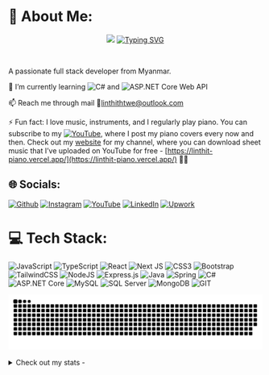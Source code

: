 # 💫 About Me:

<p align="center">
  <img src="https://user-images.githubusercontent.com/74038190/216649417-9acc58df-9186-4132-ad43-819a57babb67.gif" width="100">
  <a href="https://git.io/typing-svg"><img src="https://readme-typing-svg.demolab.com?font=Fira+Code&pause=1000&random=false&width=435&lines=Hello+World+%F0%9F%91%8B%2C+I'm+Lin+Thit+Htwe." alt="Typing SVG" /></a>
</p>
</br>

A passionate full stack developer from Myanmar.

🌱 I’m currently learning ![C#](https://img.shields.io/badge/C%23-A020F0?style=plastic&logo=c-sharp&logoColor=white)
 and ![ASP.NET Core Web API](https://img.shields.io/badge/ASP.NET_Core_Web_API-A020F0?style=plastic&logo=.net&logoColor=white)

📫 Reach me through mail 📧[linthithtwe@outlook.com](mailto:linthithtwe@outlook.com)

⚡ Fun fact: I love music, instruments, and I regularly play piano. You can subscribe to my [![YouTube](https://img.shields.io/badge/YouTube-%23FF0000.svg?logo=YouTube&logoColor=white)](https://youtube.com/@linthit-piano), where I post my piano covers every now and then. Check out my [website](https://linthit-piano.vercel.app/) for my channel, where you can download sheet music that I’ve uploaded on YouTube for free - [https://linthit-piano.vercel.app/](https://linthit-piano.vercel.app/) 🎹🎵

## 🌐 Socials:
[![Github](https://img.shields.io/badge/Github-%2324192eDA.svg?logo=github&logoColor=white)](https://github.com/LinThitHtwe) [![Instagram](https://img.shields.io/badge/Instagram-%23E4405F.svg?logo=Instagram&logoColor=white)](https://instagram.com/linthit2745) [![YouTube](https://img.shields.io/badge/YouTube-%23FF0000.svg?logo=YouTube&logoColor=white)](https://youtube.com/@linthit-piano) [![LinkedIn](https://img.shields.io/badge/LinkedIn-%230077B5.svg?logo=linkedin&logoColor=white)](https://www.linkedin.com/in/linthithtwe/) [![Upwork](https://img.shields.io/badge/Upwork-%73bb44.svg?logo=upwork&logoColor=white)](https://www.upwork.com/freelancers/~01b403b892d79acc22) 


# 💻 Tech Stack:
![JavaScript](https://img.shields.io/badge/javascript-%23323330.svg?style=plastic&logo=javascript&logoColor=%23F7DF1E)
![TypeScript](https://img.shields.io/badge/typescript-%23007ACC.svg?style=plastic&logo=typescript&logoColor=white)
![React](https://img.shields.io/badge/react-%2320232a.svg?style=plastic&logo=react&logoColor=%2361DAFB)
![Next JS](https://img.shields.io/badge/Next-black?style=plastic&logo=next.js&logoColor=white)
![CSS3](https://img.shields.io/badge/css3-%231572B6.svg?style=plastic&logo=css3&logoColor=white)
![Bootstrap](https://img.shields.io/badge/bootstrap-%238511FA.svg?style=plastic&logo=bootstrap&logoColor=white)
![TailwindCSS](https://img.shields.io/badge/tailwindcss-%2338B2AC.svg?style=plastic&logo=tailwind-css&logoColor=white)
![NodeJS](https://img.shields.io/badge/node.js-6DA55F?style=plastic&logo=node.js&logoColor=white)
![Express.js](https://img.shields.io/badge/express.js-%23404d59.svg?style=plastic&logo=express&logoColor=%2361DAFB)
![Java](https://img.shields.io/badge/java-%23ED8B00.svg?style=plastic&logo=openjdk&logoColor=white)
![Spring](https://img.shields.io/badge/spring-%236DB33F.svg?style=plastic&logo=spring&logoColor=white)
![C#](https://img.shields.io/badge/C%23-A020F0?style=plastic&logo=c-sharp&logoColor=white)
![ASP.NET Core](https://img.shields.io/badge/ASP.NET_Core-A020F0?style=plastic&logo=.net&logoColor=white)
![MySQL](https://img.shields.io/badge/mysql-%2300000f.svg?style=plastic&logo=mysql&logoColor=white)
![SQL Server](https://img.shields.io/badge/SQL%20Server-CC2927?style=plastic&logo=microsoft-sql-server&logoColor=white)
![MongoDB](https://img.shields.io/badge/MongoDB-%234ea94b.svg?style=plastic&logo=mongodb&logoColor=white)
![GIT](https://img.shields.io/badge/Git-fc6d26?style=plastic&logo=git&logoColor=white)

![snake gif](https://github.com/LinThitHtwe/LinThitHtwe/blob/output/github-contribution-grid-snake-dark.svg)


<details>
<summary>Check out my stats - </summary>

# 📊 GitHub Stats:

[![GitHub followers](https://img.shields.io/github/followers/LinThitHtwe?logo=GitHub&style=plastic)](https://github.com/LinThitHtwe?tab=followers) &nbsp; [![GitHub Stars](https://img.shields.io/github/stars/LinThitHtwe?logo=github&style=plastic)](https://github.com/LinThitHtwe/)

![LinThitHtwe's Stats](https://github-readme-stats.vercel.app/api?username=LinThitHtwe&show_icons=true&theme=tokyonight&rank_icon=percentile&include_all_commits=true&count_private=true&hide_border=true)
![LinThitHtwe's Top Languages](https://github-readme-stats.vercel.app/api/top-langs/?username=LinThitHtwe&langs_count=8&theme=tokyonight&hide_border=true&include_all_commits=true&count_private=true&layout=compact)
![LinThitHtwe's Progile Summary](http://github-profile-summary-cards.vercel.app/api/cards/profile-details?username=LinThitHtwe&theme=tokyonight)
![LinThitHtwe's Activity Graph](https://github-readme-activity-graph.vercel.app/graph/?username=LinThitHtwe&radius=6&theme=tokyo-night&hide_border=true) 



<p align="center">
<div align="center">
<img src="http://github-profile-summary-cards.vercel.app/api/cards/repos-per-language?username=LinThitHtwe&theme=tokyonight&include_all_commits=true&count_private=true" width="28%" align="left"/>
<img src="http://github-profile-summary-cards.vercel.app/api/cards/most-commit-language?username=LinThitHtwe&theme=tokyonight" width="28%" align="right"  />
<img src="https://github-profile-summary-cards.vercel.app/api/cards/productive-time?username=LinThitHtwe&theme=tokyonight&include_all_commits=true&count_private=true" width="28%" align="center" title="productive time" />  
</div>
</p>

![LinThitHtwe's Github Streak](https://github-readme-streak-stats.herokuapp.com/?user=LinThitHtwe&theme=tokyonight&hide_border=true)

# 📊 Wakatime Stats:
![LinThitHtwe's WakaTime stats](https://github-readme-stats.vercel.app/api/wakatime?username=LinThit27\&layout=compact&theme=tokyonight&hide_border=true)

[![wakatime](https://wakatime.com/badge/user/018c60c7-e61f-4b2e-a81d-8c0dbdb77ff5.svg?style=plastic)](https://wakatime.com/@018c60c7-e61f-4b2e-a81d-8c0dbdb77ff5)

## 🏆 GitHub Trophies
![LinThitHtwe's Github Thropies](https://github-profile-trophy.vercel.app/?username=LinThitHtwe&theme=tokyonight&no-bg=false&margin-w=2&no-frame=true)

## 🔝 Top Open Source Repo I Contributed(Committed) to 
![](https://github-contributor-stats.vercel.app/api?username=LinThitHtwe&limit=6&theme=tokyonight&combine_all_yearly_contributions=true&hide_border=true)

## 🎧 Currently Coding and Listening to 

 [![Spotify](https://spotify-github-profile.vercel.app/api/view.svg?uid=31ny5lr2mszspimd7eustqcnombe&cover_image=true&theme=novatorem&show_offline=true&background_color=121212&interchange=false&bar_color=53b14f&bar_color_cover=true)](https://github.com/linthit27)


 [![Youtube](https://img.shields.io/youtube/channel/views/UCPX6wF21vEgOVG2hp7764UA?style=flat&logo=youtube)](https://www.youtube.com/@linthit-piano)

 </details>
